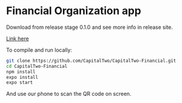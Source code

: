 # Financial Organization app

Download from release stage 0.1.0 and see more info in release site. 

[Link here](https://github.com/CapitalTwo/CapitalTwo-Financial/releases/tag/0.1.0)

To compile and run locally: 

```bash
git clone https://github.com/CapitalTwo/CapitalTwo-Financial.git
cd CapitalTwo-Financial
npm install
expo install
expo start
```

And use our phone to scan the QR code on screen. 

